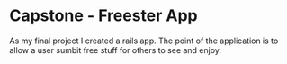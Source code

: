 # Capstone - Freester App

As my final project I created a rails app. 
The point of the application is to allow a user sumbit free stuff for others to see and enjoy. 

